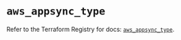 # `aws_appsync_type`

Refer to the Terraform Registry for docs: [`aws_appsync_type`](https://registry.terraform.io/providers/hashicorp/aws/5.76.0/docs/resources/appsync_type).

